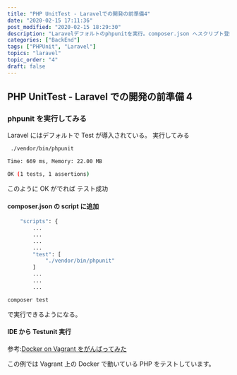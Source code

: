 ```yaml
---
title: "PHP UnitTest - Laravelでの開発の前準備4"
date: "2020-02-15 17:11:36"
post_modified: "2020-02-15 18:29:30"
description: "Laravelデフォルトのphpunitを実行。composer.json へスクリプト登録"
categories: ["BackEnd"]
tags: ["PHPUnit", "Laravel"]
topics: "laravel"
topic_order: "4"
draft: false
---
```


## PHP UnitTest - Laravel での開発の前準備 4

### phpunit を実行してみる

Laravel にはデフォルトで Test が導入されている。 実行してみる

```bash
 ./vendor/bin/phpunit
```

```bash
Time: 669 ms, Memory: 22.00 MB

OK (1 tests, 1 assertions)
```

このように OK がでれば テスト成功

#### composer.json の script に追加

```bash
    "scripts": {
        ...
        ...
        ...
        ...
        "test": [
            "./vendor/bin/phpunit"
        ]
        ...
        ...
        ...
```

```bash
composer test
```

で実行できるようになる。

#### IDE から Testunit 実行

参考:[Docker on Vagrant をがんばってみた](/blog/Environment/docke-on-vagrant/)

この例では Vagrant 上の Docker で動いている PHP をテストしています。
